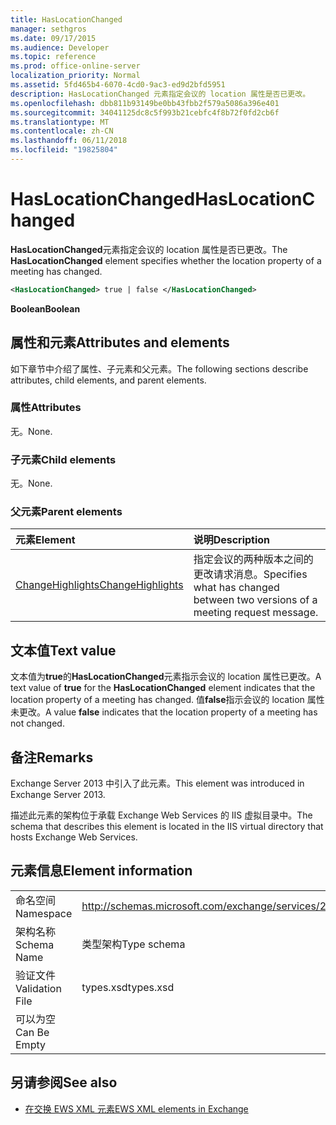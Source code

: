 ```yaml
---
title: HasLocationChanged
manager: sethgros
ms.date: 09/17/2015
ms.audience: Developer
ms.topic: reference
ms.prod: office-online-server
localization_priority: Normal
ms.assetid: 5fd465b4-6070-4cd0-9ac3-ed9d2bfd5951
description: HasLocationChanged 元素指定会议的 location 属性是否已更改。
ms.openlocfilehash: dbb811b93149be0bb43fbb2f579a5086a396e401
ms.sourcegitcommit: 34041125dc8c5f993b21cebfc4f8b72f0fd2cb6f
ms.translationtype: MT
ms.contentlocale: zh-CN
ms.lasthandoff: 06/11/2018
ms.locfileid: "19825804"
---
```

# <a name="haslocationchanged"></a><span data-ttu-id="43d16-103">HasLocationChanged</span><span class="sxs-lookup"><span data-stu-id="43d16-103">HasLocationChanged</span></span>

<span data-ttu-id="43d16-104">**HasLocationChanged**元素指定会议的 location 属性是否已更改。</span><span class="sxs-lookup"><span data-stu-id="43d16-104">The **HasLocationChanged** element specifies whether the location property of a meeting has changed.</span></span> 
  
```XML
<HasLocationChanged> true | false </HasLocationChanged>
```

 <span data-ttu-id="43d16-105">**Boolean**</span><span class="sxs-lookup"><span data-stu-id="43d16-105">**Boolean**</span></span>
## <a name="attributes-and-elements"></a><span data-ttu-id="43d16-106">属性和元素</span><span class="sxs-lookup"><span data-stu-id="43d16-106">Attributes and elements</span></span>

<span data-ttu-id="43d16-107">如下章节中介绍了属性、子元素和父元素。</span><span class="sxs-lookup"><span data-stu-id="43d16-107">The following sections describe attributes, child elements, and parent elements.</span></span>
  
### <a name="attributes"></a><span data-ttu-id="43d16-108">属性</span><span class="sxs-lookup"><span data-stu-id="43d16-108">Attributes</span></span>

<span data-ttu-id="43d16-109">无。</span><span class="sxs-lookup"><span data-stu-id="43d16-109">None.</span></span>
  
### <a name="child-elements"></a><span data-ttu-id="43d16-110">子元素</span><span class="sxs-lookup"><span data-stu-id="43d16-110">Child elements</span></span>

<span data-ttu-id="43d16-111">无。</span><span class="sxs-lookup"><span data-stu-id="43d16-111">None.</span></span>
  
### <a name="parent-elements"></a><span data-ttu-id="43d16-112">父元素</span><span class="sxs-lookup"><span data-stu-id="43d16-112">Parent elements</span></span>

|<span data-ttu-id="43d16-113">**元素**</span><span class="sxs-lookup"><span data-stu-id="43d16-113">**Element**</span></span>|<span data-ttu-id="43d16-114">**说明**</span><span class="sxs-lookup"><span data-stu-id="43d16-114">**Description**</span></span>|
|:-----|:-----|
|[<span data-ttu-id="43d16-115">ChangeHighlights</span><span class="sxs-lookup"><span data-stu-id="43d16-115">ChangeHighlights</span></span>](changehighlights.md) <br/> |<span data-ttu-id="43d16-116">指定会议的两种版本之间的更改请求消息。</span><span class="sxs-lookup"><span data-stu-id="43d16-116">Specifies what has changed between two versions of a meeting request message.</span></span>  <br/> |
   
## <a name="text-value"></a><span data-ttu-id="43d16-117">文本值</span><span class="sxs-lookup"><span data-stu-id="43d16-117">Text value</span></span>

<span data-ttu-id="43d16-118">文本值为**true**的**HasLocationChanged**元素指示会议的 location 属性已更改。</span><span class="sxs-lookup"><span data-stu-id="43d16-118">A text value of **true** for the **HasLocationChanged** element indicates that the location property of a meeting has changed.</span></span> <span data-ttu-id="43d16-119">值**false**指示会议的 location 属性未更改。</span><span class="sxs-lookup"><span data-stu-id="43d16-119">A value **false** indicates that the location property of a meeting has not changed.</span></span> 
  
## <a name="remarks"></a><span data-ttu-id="43d16-120">备注</span><span class="sxs-lookup"><span data-stu-id="43d16-120">Remarks</span></span>

<span data-ttu-id="43d16-121">Exchange Server 2013 中引入了此元素。</span><span class="sxs-lookup"><span data-stu-id="43d16-121">This element was introduced in Exchange Server 2013.</span></span>
  
<span data-ttu-id="43d16-122">描述此元素的架构位于承载 Exchange Web Services 的 IIS 虚拟目录中。</span><span class="sxs-lookup"><span data-stu-id="43d16-122">The schema that describes this element is located in the IIS virtual directory that hosts Exchange Web Services.</span></span>
  
## <a name="element-information"></a><span data-ttu-id="43d16-123">元素信息</span><span class="sxs-lookup"><span data-stu-id="43d16-123">Element information</span></span>

|||
|:-----|:-----|
|<span data-ttu-id="43d16-124">命名空间</span><span class="sxs-lookup"><span data-stu-id="43d16-124">Namespace</span></span>  <br/> |http://schemas.microsoft.com/exchange/services/2006/types  <br/> |
|<span data-ttu-id="43d16-125">架构名称</span><span class="sxs-lookup"><span data-stu-id="43d16-125">Schema Name</span></span>  <br/> |<span data-ttu-id="43d16-126">类型架构</span><span class="sxs-lookup"><span data-stu-id="43d16-126">Type schema</span></span>  <br/> |
|<span data-ttu-id="43d16-127">验证文件</span><span class="sxs-lookup"><span data-stu-id="43d16-127">Validation File</span></span>  <br/> |<span data-ttu-id="43d16-128">types.xsd</span><span class="sxs-lookup"><span data-stu-id="43d16-128">types.xsd</span></span>  <br/> |
|<span data-ttu-id="43d16-129">可以为空</span><span class="sxs-lookup"><span data-stu-id="43d16-129">Can Be Empty</span></span>  <br/> ||
   
## <a name="see-also"></a><span data-ttu-id="43d16-130">另请参阅</span><span class="sxs-lookup"><span data-stu-id="43d16-130">See also</span></span>



- [<span data-ttu-id="43d16-131">在交换 EWS XML 元素</span><span class="sxs-lookup"><span data-stu-id="43d16-131">EWS XML elements in Exchange</span></span>](ews-xml-elements-in-exchange.md)

